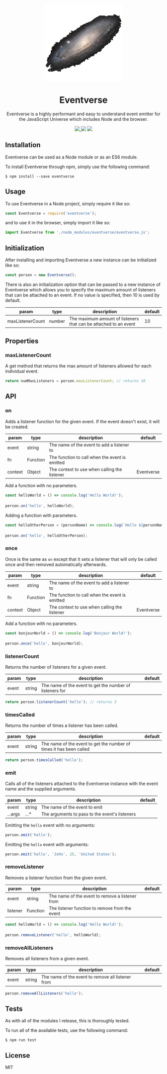 <p align="center">
  <img width="250" height="250" src="./eventverse.png">
</p>

<h1 align="center">Eventverse</h1>

<p align="center">Eventverse is a highly performant and easy to understand event emitter for the JavaScript Universe which includes Node and the browser.<p>

<div align="center">
	<a href="https://www.npmjs.com/package/eventverse" target="__blank">
		<img src="https://img.shields.io/npm/v/eventverse.svg?style=flat-square">
	</a>
	<img src="https://img.shields.io/david/robertcorponoi/eventverse.svg?style=flat-square">
	<a href="https://gitter.im/robertcorponoi/community?utm_source=share-link&utm_medium=link&utm_campaign=share-link" target="__blank">
		<img src="https://img.shields.io/gitter/room/robertcorponoi/eventverse.svg?style=flat-square">
	</a>
</div>

## **Installation**

Eventverse can be used as a Node module or as an ES6 module.

To install Eventverse through npm, simply use the following command:

```
$ npm install --save eventverse
```

## **Usage**

To use Eventverse in a Node project, simply require it like so:

```js
const Eventverse = require('eventverse');
```

and to use it in the browser, simply import it like so:

```js
import Eventverse from './node_modules/eventverse/eventverse.js';
```

## **Initialization**

After installing and importing Eventverse a new instance can be initialized like so:

```js
const person = new Eventverse();
```

There is also an initialization option that can be passed to a new instance of Eventverse which allows you to specify the maximum amount of listeners that can be attached to an event. If no value is specified, then 10 is used by default.

| param            | type   | description                                                      | default |
|------------------|--------|------------------------------------------------------------------|---------|
| maxListenerCount | number | The maximum amount of listeners that can be attached to an event | 10      |

## **Properties**

### **maxListenerCount**

A get method that returns the max amount of listeners allowed for each individual event.

```js
return numMaxListeners = person.maxListenerCount; // returns 10
```

## **API**

### **on**

Adds a listener function for the given event. If the event doesn't exist, it will be created.

| param   | type     | description                                    | default    |
|---------|----------|------------------------------------------------|------------|
| event   | string   | The name of the event to add a listener to     |            |
| fn      | Function | The function to call when the event is emitted |            |
| context | Object   | The context to use when calling the listener   | Eventverse |

Add a function with no parameters.

```js
const helloWorld = () => console.log('Hello World!');

person.on('hello', helloWorld);
```

Adding a function with parameters.

```js
const helloOtherPerson = (personName) => console.log(`Hello ${personName}!`);

person.on('hello', helloOtherPerson);
```

### **once**

Once is the same as `on` except that it sets a listener that will only be called once and then removed automatically afterwards.

| param   | type     | description                                    | default    |
|---------|----------|------------------------------------------------|------------|
| event   | string   | The name of the event to add a listener to     |            |
| fn      | Function | The function to call when the event is emitted |            |
| context | Object   | The context to use when calling the listener   | Eventverse |

Add a function with no parameters.

```js
const bonjourWorld = () => console.log('Bonjour World!');

person.once('hello', bonjourWorld);
```

### **listenerCount**

Returns the number of listeners for a given event.

| param | type   | description                                              | default |
|-------|--------|----------------------------------------------------------|---------|
| event | string | The name of the event to get the number of listeners for |         |

```js
return person.listenerCount('hello'); // returns 3
```

### **timesCalled**

Returns the number of times a listener has been called.

| param | type   | description                                                         | default |
|-------|--------|---------------------------------------------------------------------|---------|
| event | string | The name of the event to get the number of times it has been called |         |

```js
return person.timesCalled('hello');
```

### **emit**

Calls all of the listeners attached to the Eventverse instance with the event name and the supplied arguments.

| param   | type   | description                                    | default |
|---------|--------|------------------------------------------------|---------|
| event   | string | The name of the event to emit                  |         |
| ...args | ...*   | The arguments to pass to the event's listeners |         |

Emitting the `hello` event with no arguments:

```js
person.emit('hello');
```

Emitting the `hello` event with arguments:

```js
person.emit('hello', 'John', 25, 'United States');
```

### **removeListener**

Removes a listener function from the given event.

| param    | type     | description                                     | default |
|----------|----------|-------------------------------------------------|---------|
| event    | string   | The name of the event to remove a listener from |         |
| listener | Function | The listener function to remove from the event  |         |


```js
const helloWorld = () => console.log('Hello World!');

person.removeListener('hello', helloWorld);
```

### **removeAllListeners**

Removes all listeners from a given event.

| param    | type     | description                                       | default |
|----------|----------|---------------------------------------------------|---------|
| event    | string   | The name of the event to remove all listener from |         |


```js
person.removeAllListeners('hello');
```

## **Tests**

As with all of the modules I release, this is thoroughly tested.

To run all of the available tests, use the following command:

```
$ npm run test
```

## **License**

MIT